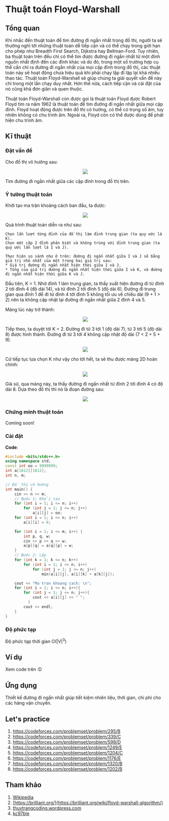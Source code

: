# Thuật toán Floyd-Warshall

## Tổng quan

Khi nhắc đến thuật toán để tìm đường đi ngắn nhất trong đồ thị, người ta sẽ thường nghĩ tới những thuật toán dễ tiếp cận và có thể chạy trong giới hạn cho phép như Breadth First Search, Dijkstra hay Bellman-Ford. Tuy nhiên, ba thuật toán trên đều chỉ có thể tìm được đường đi ngắn nhất từ một đỉnh nguồn nhất định đến các đỉnh khác và do đó, trong một số trường hợp cụ thể cần chỉ ra đường đi ngắn nhất của mọi cặp đỉnh trong đồ thị, các thuật toán này sẽ hoạt động chưa hiệu quả khi phải chạy lặp đi lặp lại khá nhiều thao tác.
Thuật toán Floyd-Warshall sẽ giúp chúng ta giải quyết vấn đề này chỉ trong một lần chạy duy nhất. Hơn thế nữa, cách tiếp cận và cài đặt của nó cũng khá đơn giản và quen thuộc.

Thuật toán Floyd-Warshall còn được gọi là thuật toán Floyd được Robert Floyd tìm ra năm 1962 là thuật toán để tìm đường đi ngắn nhất giữa mọi cặp đỉnh. 
Floyd hoạt động được trên đồ thị có hướng, có thể có trọng số âm, tuy nhiên không có chu trình âm. Ngoài ra, Floyd còn có thể được dùng để phát hiện chu trình âm.

## Kĩ thuật

### Đặt vấn đề

Cho đồ thị vô hướng sau:

<p align = "center"><img src = "https://thuytrangcoding.files.wordpress.com/2018/03/cses-fi-floyd1.png"></p>

Tìm đường đi ngắn nhất giữa các cặp đỉnh trong đồ thị trên.

### Ý tưởng thuật toán

Khởi tạo ma trận khoảng cách ban đầu, ta được:

<p align = "center"><img src = "https://thuytrangcoding.files.wordpress.com/2018/03/cses-fi-floyd2.png"></p>

Quá trình thuật toán diễn ra như sau:

```
Chọn lần lượt từng đỉnh của đồ thị làm đỉnh trung gian (ta quy ước là K).
Chọn một cặp 2 đỉnh phân biệt và không trùng với đỉnh trung gian (ta quy ước lần lượt là I và J).

Thực hiện so sánh như ở trên: đường đi ngắn nhất giữa I và J sẽ bằng giá trị nhỏ nhất của một trong hai giá trị sau:
* Giá trị đường đi ngắn nhất hiện thời giữa I và J.
* Tổng của giá trị đường đi ngắn nhất hiện thời giữa I và K, và đường đi ngắn nhất hiện thời giữa K và J.
```

Đầu tiên, K = 1. Nhờ đỉnh 1 làm trung gian, ta thấy xuất hiện đường đi từ đỉnh 2 tới đỉnh 4 (độ dài 14), và từ đỉnh 2 tới đỉnh 5 (độ dài 6).
Đường đi trung gian qua đỉnh 1 để đi từ đỉnh 4 tới đỉnh 5 không tối ưu về chiều dài (9 + 1 > 2) nên ta không cập nhật lại đường đi ngắn nhất giữa 2 đỉnh 4 và 5.

Mảng lúc này trở thành:

<p align = "center"><img src = "https://thuytrangcoding.files.wordpress.com/2018/03/cses-fi-floyd3.png"></p>

Tiếp theo, ta duyệt tới K = 2.
Đường đi từ 3 tới 1 (độ dài 7), từ 3 tới 5 (độ dài 8) được hình thành.
Đường đi từ 3 tới 4 không cập nhật độ dài (7 < 2 + 5 + 9).

<p align = "center"><img src = "https://thuytrangcoding.files.wordpress.com/2018/03/cses-fi-floyd4.png"></p>

Cứ tiếp tục lựa chọn K như vậy cho tới hết, ta sẽ thu được mảng 2D hoàn chỉnh:

<p align = "center"><img src = "https://thuytrangcoding.files.wordpress.com/2018/03/cses-fi-floyd5.png"></p>

Giả sử, qua mảng này, ta thấy đường đi ngắn nhất từ đỉnh 2 tới đỉnh 4 có độ dài 8. Dựa theo đồ thị thì nó là đoạn đường sau:

<p align = "center"><img src = "https://thuytrangcoding.files.wordpress.com/2018/03/cses-fi-floyd6.png"></p>

### Chứng minh thuật toán

Coming soon!

### Cài đặt

**Code**:
```C++
#include <bits/stdc++.h>
using namespace std;
const int oo = 9999999;
int a[1812][1812];
int n, m;

// Đồ thị vô hướng
int main() {
    cin >> n >> m;
    // Bước 1: Khởi tạo
    for (int i = 1; i <= n; i++)
        for (int j = 1; j <= n; j++)
            a[i][j] = oo;
    for (int i = 1; i <= n; i++)
        a[i][i] = 0;

    for (int i = 1; i <= m; i++) {
        int p, q, w;
        cin >> p >> q >> w;
        a[p][q] = a[q][p] = w;
    }
    // Bước 2: Lặp
    for (int k = 1; k <= n; k++)
        for (int i = 1; i <= n; i++)
            for (int j = 1; j <= n; j++)
                min(a[i][j], a[i][k] + a[k][j]);

    cout << "Ma tran khoang cach: \n";
    for (int i = 1; i <= n; i++){
        for (int j = 1; j <= n; j++){
        	cout << a[i][j] << " ";
    	  }
    	cout << endl;
    }
}
```

### Độ phức tạp

Độ phức tạp thời gian O(|V|<sup>3</sup>)

## Ví dụ

Xem code trên :D

## Ứng dụng

Thiết kế đường đi ngắn nhất giúp tiết kiệm nhiên liệu, thời gian, chi phí cho các hãng vận chuyển.

## Let's practice
1. https://codeforces.com/problemset/problem/295/B
2. https://codeforces.com/problemset/problem/339/C
3. https://codeforces.com/problemset/problem/598/D
4. https://codeforces.com/problemset/problem/1249/E
5. https://codeforces.com/problemset/problem/1204/C
6. https://codeforces.com/problemset/problem/1176/E
7. https://codeforces.com/problemset/problem/1320/B
8. https://codeforces.com/problemset/problem/1202/B

## Tham khảo

1. [Wikipedia](https://vi.wikipedia.org/wiki/Thu%E1%BA%ADt_to%C3%A1n_Floyd-Warshall)
2. [https://brilliant.org/](https://brilliant.org/wiki/floyd-warshall-algorithm/)
3. [thuytrangcoding.wordpress.com](https://thuytrangcoding.wordpress.com/2018/03/18/graph-shortestpath-floyd/)
4. [kc97ble](https://sites.google.com/site/kc97ble/algorithm-graph/floyd-cpp)
